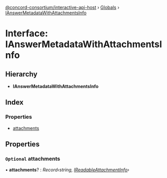 [@concord-consortium/interactive-api-host](../README.md) › [Globals](../globals.md) › [IAnswerMetadataWithAttachmentsInfo](ianswermetadatawithattachmentsinfo.md)

# Interface: IAnswerMetadataWithAttachmentsInfo

## Hierarchy

* **IAnswerMetadataWithAttachmentsInfo**

## Index

### Properties

* [attachments](ianswermetadatawithattachmentsinfo.md#optional-attachments)

## Properties

### `Optional` attachments

• **attachments**? : *Record‹string, [IReadableAttachmentInfo](ireadableattachmentinfo.md)›*
